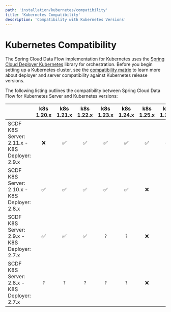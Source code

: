 ```yaml
---
path: 'installation/kubernetes/compatibility'
title: 'Kubernetes Compatibility'
description: 'Compatibility with Kubernetes Versions'
---
```


# Kubernetes Compatibility

The Spring Cloud Data Flow implementation for Kubernetes uses the
[Spring Cloud Deployer
Kubernetes](https://github.com/spring-cloud/spring-cloud-deployer-kubernetes)
library for orchestration. Before you begin setting up a Kubernetes
cluster, see the [compatibility
matrix](https://github.com/spring-cloud/spring-cloud-deployer-kubernetes#kubernetes-compatibility)
to learn more about deployer and server compatibility against Kubernetes
release versions.

The following listing outlines the compatibility between Spring Cloud
Data Flow for Kubernetes Server and Kubernetes versions:

|                                               | k8s 1.20.x | k8s 1.21.x | k8s 1.22.x | k8s 1.23.x | k8s 1.24.x | k8s 1.25.x | k8s 1.26.x | k8s 1.27.x | k8s v1.28 |
| --------------------------------------------- | :--------: | :--------: | :--------: | :--------: | :--------: | :--------: | :--------: | :--------: | :-------: |
| SCDF K8S Server: 2.11.x - K8S Deployer: 2.9.x |     ❌     |     ✅     |     ✅     |     ✅     |     ✅     |     ✅     |     ✅     |     ✅     |    ✅     |
| SCDF K8S Server: 2.10.x - K8S Deployer: 2.8.x |     ✅     |     ✅     |     ✅     |     ✅     |     ✅     |     ❌     |     ❌     |     ❌     |    ❌     |
| SCDF K8S Server: 2.9.x - K8S Deployer: 2.7.x  |     ✅     |     ✅     |     ✅     |    `?`     |    `?`     |     ❌     |     ❌     |     ❌     |    ❌     |
| SCDF K8S Server: 2.8.x - K8S Deployer: 2.7.x  |    `?`     |    `?`     |    `?`     |    `?`     |    `?`     |     ❌     |     ❌     |     ❌     |    ❌     |
